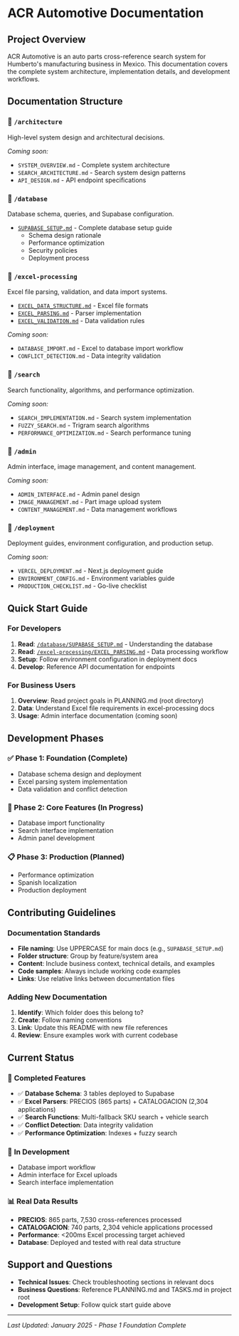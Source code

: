 # ACR Automotive Documentation

## Project Overview

ACR Automotive is an auto parts cross-reference search system for Humberto's manufacturing business in Mexico. This documentation covers the complete system architecture, implementation details, and development workflows.

## Documentation Structure

### 📁 `/architecture`
High-level system design and architectural decisions.

*Coming soon:*
- `SYSTEM_OVERVIEW.md` - Complete system architecture
- `SEARCH_ARCHITECTURE.md` - Search system design patterns
- `API_DESIGN.md` - API endpoint specifications

### 📁 `/database` 
Database schema, queries, and Supabase configuration.

- [`SUPABASE_SETUP.md`](./database/SUPABASE_SETUP.md) - Complete database setup guide
  - Schema design rationale
  - Performance optimization
  - Security policies
  - Deployment process

### 📁 `/excel-processing`
Excel file parsing, validation, and data import systems.

- [`EXCEL_DATA_STRUCTURE.md`](./excel-processing/EXCEL_DATA_STRUCTURE.md) - Excel file formats
- [`EXCEL_PARSING.md`](./excel-processing/EXCEL_PARSING.md) - Parser implementation
- [`EXCEL_VALIDATION.md`](./excel-processing/EXCEL_VALIDATION.md) - Data validation rules

*Coming soon:*
- `DATABASE_IMPORT.md` - Excel to database import workflow
- `CONFLICT_DETECTION.md` - Data integrity validation

### 📁 `/search`
Search functionality, algorithms, and performance optimization.

*Coming soon:*
- `SEARCH_IMPLEMENTATION.md` - Search system implementation
- `FUZZY_SEARCH.md` - Trigram search algorithms
- `PERFORMANCE_OPTIMIZATION.md` - Search performance tuning

### 📁 `/admin`
Admin interface, image management, and content management.

*Coming soon:*
- `ADMIN_INTERFACE.md` - Admin panel design
- `IMAGE_MANAGEMENT.md` - Part image upload system
- `CONTENT_MANAGEMENT.md` - Data management workflows

### 📁 `/deployment`
Deployment guides, environment configuration, and production setup.

*Coming soon:*
- `VERCEL_DEPLOYMENT.md` - Next.js deployment guide
- `ENVIRONMENT_CONFIG.md` - Environment variables guide
- `PRODUCTION_CHECKLIST.md` - Go-live checklist

## Quick Start Guide

### For Developers
1. **Read**: [`/database/SUPABASE_SETUP.md`](./database/SUPABASE_SETUP.md) - Understanding the database
2. **Read**: [`/excel-processing/EXCEL_PARSING.md`](./excel-processing/EXCEL_PARSING.md) - Data processing workflow
3. **Setup**: Follow environment configuration in deployment docs
4. **Develop**: Reference API documentation for endpoints

### For Business Users
1. **Overview**: Read project goals in PLANNING.md (root directory)
2. **Data**: Understand Excel file requirements in excel-processing docs
3. **Usage**: Admin interface documentation (coming soon)

## Development Phases

### ✅ Phase 1: Foundation (Complete)
- Database schema design and deployment
- Excel parsing system implementation
- Data validation and conflict detection

### 🔄 Phase 2: Core Features (In Progress)
- Database import functionality
- Search interface implementation
- Admin panel development

### 📋 Phase 3: Production (Planned)
- Performance optimization
- Spanish localization
- Production deployment

## Contributing Guidelines

### Documentation Standards
- **File naming**: Use UPPERCASE for main docs (e.g., `SUPABASE_SETUP.md`)
- **Folder structure**: Group by feature/system area
- **Content**: Include business context, technical details, and examples
- **Code samples**: Always include working code examples
- **Links**: Use relative links between documentation files

### Adding New Documentation
1. **Identify**: Which folder does this belong to?
2. **Create**: Follow naming conventions
3. **Link**: Update this README with new file references
4. **Review**: Ensure examples work with current codebase

## Current Status

### 🎯 **Completed Features**
- ✅ **Database Schema**: 3 tables deployed to Supabase
- ✅ **Excel Parsers**: PRECIOS (865 parts) + CATALOGACION (2,304 applications)
- ✅ **Search Functions**: Multi-fallback SKU search + vehicle search
- ✅ **Conflict Detection**: Data integrity validation
- ✅ **Performance Optimization**: Indexes + fuzzy search

### 🔄 **In Development**
- Database import workflow
- Admin interface for Excel uploads
- Search interface implementation

### 📊 **Real Data Results**
- **PRECIOS**: 865 parts, 7,530 cross-references processed
- **CATALOGACION**: 740 parts, 2,304 vehicle applications processed
- **Performance**: <200ms Excel processing target achieved
- **Database**: Deployed and tested with real data structure

## Support and Questions

- **Technical Issues**: Check troubleshooting sections in relevant docs
- **Business Questions**: Reference PLANNING.md and TASKS.md in project root
- **Development Setup**: Follow quick start guide above

---

*Last Updated: January 2025 - Phase 1 Foundation Complete*